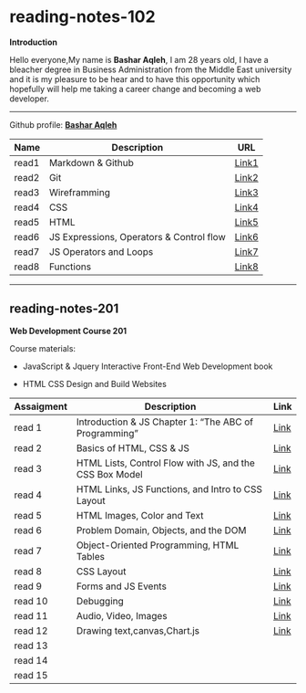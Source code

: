 # reading-notes-102

<!-- Intro -->

**Introduction**

Hello everyone,My name is **Bashar Aqleh**, I am 28 years old, I have a bleacher degree in Business Administration from the Middle East university and it is my pleasure to be hear and to have this opportunity which hopefully will help me taking a career change and becoming a web developer.

---

Github profile: [**Bashar Aqleh**](https://github.com/B-AQ)

<!-- Table 102 -->

| Name | Description | URL |
| --- | --- | --- |
| read1 | Markdown & Github | [Link1](https://b-aq.github.io/reading-notes/102/read1) |
| read2 | Git | [Link2](https://b-aq.github.io/reading-notes/102/read2) |
| read3 | Wireframming | [Link3](https://b-aq.github.io/reading-notes/102/read3) |
| read4 | CSS | [Link4](https://b-aq.github.io/reading-notes/102/read4) |
| read5 | HTML | [Link5](https://b-aq.github.io/reading-notes/102/read5) |
| read6 | JS Expressions, Operators & Control flow | [Link6](https://b-aq.github.io/reading-notes/102/read6) |
| read7 | JS Operators and Loops | [Link7](https://b-aq.github.io/reading-notes/102/read7) |
| read8 | Functions | [Link8](https://b-aq.github.io/reading-notes/102/read8) |

---

<!-- Table 201 -->

## reading-notes-201

**Web Development Course 201**

Course materials:

- JavaScript & Jquery Interactive Front-End Web Development book

- HTML CSS Design and Build Websites

| Assaigment | Description | Link |
| - | - |- |
| read 1 |Introduction & JS Chapter 1: “The ABC of Programming” |[Link](201/read1.md)|
| read 2 |Basics of HTML, CSS & JS|[Link](201/read2.md)|
| read 3 |HTML Lists, Control Flow with JS, and the CSS Box Model|[Link](201/read3.md)|
| read 4 |HTML Links, JS Functions, and Intro to CSS Layout|[Link](201/read4.md)|
| read 5 |HTML Images, Color and Text|[Link](201/read5.md)|
| read 6 |Problem Domain, Objects, and the DOM|[Link](201/read6.md)|
| read 7 |Object-Oriented Programming, HTML Tables|[Link](201/read7.md)|
| read 8 |CSS Layout|[Link](201/read8.md)|
| read 9 |Forms and JS Events|[Link](201/read9.md)|
| read 10|Debugging|[Link](201/read10.md)|
| read 11 |Audio, Video, Images|[Link](201/read11.md)|
| read 12 |Drawing text,canvas,Chart.js|[Link](201/read12.md)|
| read 13 |||
| read 14 |||
| read 15 |||
